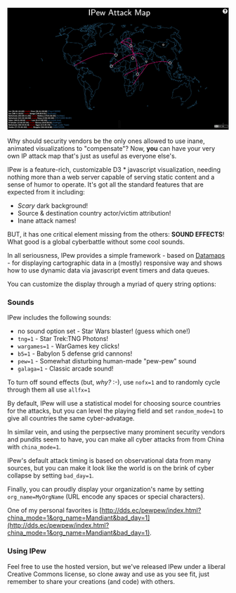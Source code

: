 ![img](pewpew.png)

Why should security vendors be the only ones allowed to use inane, animated visualizations to "compensate"? Now, **you** can have your very own IP attack map that's just as useful as everyone else's.

IPew is a feature-rich, customizable D3 * javascript visualization, needing nothing more than a web server capable of serving static content and a sense of humor to operate. It's got all the standard features that are expected from it including:

- _Scary_ dark background!
- Source & destination country actor/victim attribution!
- Inane attack names!

BUT, it has one critical element missing from the others: **SOUND EFFECTS**! What good is a global cyberbattle without some cool sounds.

In all seriousness, IPew provides a simple framework - based on [Datamaps]() - for displaying cartographic data in a (mostly) responsive way and shows how to use dynamic data via javascript event timers and data queues.

You can customize the display through a myriad of query string options:

### Sounds

IPew includes the following sounds:

- no sound option set - Star Wars blaster! (guess which one!)
- `tng=1` - Star Trek:TNG Photons!
- `wargames=1` - WarGames key clicks!
- `b5=1` - Babylon 5 defense grid cannons!
- `pew=1` - Somewhat disturbing human-made "pew-pew" sound
- `galaga=1` - Classic arcade sound!

To turn off sound effects (but, _why?_ :-), use `nofx=1` and to randomly cycle through them all use `allfx=1`

By default, IPew will use a statistical model for choosing source countries for the attacks, but you can level the playing field and set `random_mode=1` to give all countries the same cyber-advatage.

In similar vein, and using the perpsective many prominent security vendors and pundits seem to have, you can make all cyber attacks from from China with `china_mode=1`.

IPew's default attack timing is based on observational data from many sources, but you can make it look like the world is on the brink of cyber collapse by setting `bad_day=1`.

Finally, you can proudly display your organization's name by setting `org_name=MyOrgName` (URL encode any spaces or special characters).

One of my personal favorites is [http://dds.ec/pewpew/index.html?china_mode=1&org_name=Mandiant&bad_day=1](http://dds.ec/pewpew/index.html?china_mode=1&org_name=Mandiant&bad_day=1).

### Using IPew

Feel free to use the hosted version, but we've released IPew under a liberal Creative Commons license, so clone away and use as you see fit, just remember to share your creations (and code) with others.
